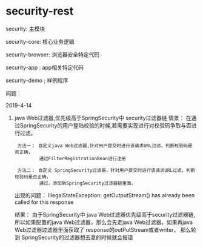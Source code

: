 # security-rest
security: 主模块

security-core:  核心业务逻辑

security-browser: 浏览器安全特定代码

security-app :  app相关特定代码

security-demo ; 样例程序

问题：

2019-4-14
1. java Web过滤器,优先级高于SpringSecurity中 security过滤器链
    情景：
        在通过SpringSecurity的用户登陆校验的时候,若需要实现进行对校验码争取与否进行过滤。
        
        方法一： 自定义java Web过滤器,针对用户提交时进行该请求URL过滤，判断校验码是否正确，
                通过FilterRegistrationBean进行注册
                
        方法二： 自定义 SpringSecurity过滤器，针对用户提交时进行该请求URL过滤，判断校验码是否正确，
                通过，添加到SpringSecurity过滤器链里面。
                
    出现的问题：
        IllegalStateException: getOutputStream() has already been called for this response
        
    结果：
        由于SpringSecurity中 java Web过滤器优先级高于security过滤器链,
        所以如果配置的java Web过滤器，那么会先走java Web过滤器，如果再java Web过滤器过滤器里面获取了
        response的outPutStream或者writer， 那么轮到 SpringSecurity的过滤器想去拿的时候就会报错